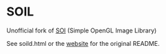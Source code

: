 # SOIL
Unofficial fork of [SOI](http://www.lonesock.net/soil.html) (Simple OpenGL Image Library)

See soild.html or the [website](http://www.lonesock.net/soil.html) for the original README.
